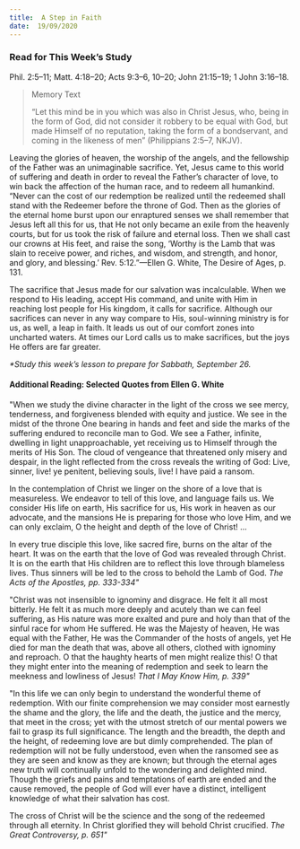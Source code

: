 ```yaml
---
title:  A Step in Faith
date:  19/09/2020
---
```


### Read for This Week’s Study
Phil. 2:5–11; Matt. 4:18–20; Acts 9:3–6, 10–20; John 21:15–19; 1 John 3:16–18.

> <p>Memory Text</p>
> “Let this mind be in you which was also in Christ Jesus, who, being in the form of God, did not consider it robbery to be equal with God, but made Himself of no reputation, taking the form of a bondservant, and coming in the likeness of men” (Philippians 2:5–7, NKJV).

Leaving the glories of heaven, the worship of the angels, and the fellowship of the Father was an unimaginable sacrifice. Yet, Jesus came to this world of suffering and death in order to reveal the Father’s character of love, to win back the affection of the human race, and to redeem all humankind. “Never can the cost of our redemption be realized until the redeemed shall stand with the Redeemer before the throne of God. Then as the glories of the eternal home burst upon our enraptured senses we shall remember that Jesus left all this for us, that He not only became an exile from the heavenly courts, but for us took the risk of failure and eternal loss. Then we shall cast our crowns at His feet, and raise the song, ‘Worthy is the Lamb that was slain to receive power, and riches, and wisdom, and strength, and honor, and glory, and blessing.’ Rev. 5:12.”—Ellen G. White, The Desire of Ages, p. 131.

The sacrifice that Jesus made for our salvation was incalculable. When we respond to His leading, accept His command, and unite with Him in reaching lost people for His kingdom, it calls for sacrifice. Although our sacrifices can never in any way compare to His, soul-winning ministry is for us, as well, a leap in faith. It leads us out of our comfort zones into uncharted waters. At times our Lord calls us to make sacrifices, but the joys He offers are far greater.

_*Study this week’s lesson to prepare for Sabbath, September 26._

#### Additional Reading: Selected Quotes from Ellen G. White

"When we study the divine character in the light of the cross we see mercy, tenderness, and forgiveness blended with equity and justice. We see in the midst of the throne One bearing in hands and feet and side the marks of the suffering endured to reconcile man to God. We see a Father, infinite, dwelling in light unapproachable, yet receiving us to Himself through the merits of His Son. The cloud of vengeance that threatened only misery and despair, in the light reflected from the cross reveals the writing of God: Live, sinner, live! ye penitent, believing souls, live! I have paid a ransom.

In the contemplation of Christ we linger on the shore of a love that is measureless. We endeavor to tell of this love, and language fails us. We consider His life on earth, His sacrifice for us, His work in heaven as our advocate, and the mansions He is preparing for those who love Him, and we can only exclaim, O the height and depth of the love of Christ! ...

In every true disciple this love, like sacred fire, burns on the altar of the heart. It was on the earth that the love of God was revealed through Christ. It is on the earth that His children are to reflect this love through blameless lives. Thus sinners will be led to the cross to behold the Lamb of God. _The Acts of the Apostles, pp. 333-334"_

"Christ was not insensible to ignominy and disgrace. He felt it all most bitterly. He felt it as much more deeply and acutely than we can feel suffering, as His nature was more exalted and pure and holy than that of the sinful race for whom He suffered. He was the Majesty of heaven, He was equal with the Father, He was the Commander of the hosts of angels, yet He died for man the death that was, above all others, clothed with ignominy and reproach. O that the haughty hearts of men might realize this! O that they might enter into the meaning of redemption and seek to learn the meekness and lowliness of Jesus! _That I May Know Him, p. 339"_

"In this life we can only begin to understand the wonderful theme of redemption. With our finite comprehension we may consider most earnestly the shame and the glory, the life and the death, the justice and the mercy, that meet in the cross; yet with the utmost stretch of our mental powers we fail to grasp its full significance. The length and the breadth, the depth and the height, of redeeming love are but dimly comprehended. The plan of redemption will not be fully understood, even when the ransomed see as they are seen and know as they are known; but through the eternal ages new truth will continually unfold to the wondering and delighted mind. Though the griefs and pains and temptations of earth are ended and the cause removed, the people of God will ever have a distinct, intelligent knowledge of what their salvation has cost.

The cross of Christ will be the science and the song of the redeemed through all eternity. In Christ glorified they will behold Christ crucified. _The Great Controversy, p. 651"_